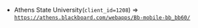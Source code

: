  - Athens State University(`client_id=1208`) => [`https://athens.blackboard.com/webapps/Bb-mobile-bb_bb60/`](https://athens.blackboard.com/webapps/Bb-mobile-bb_bb60/)
